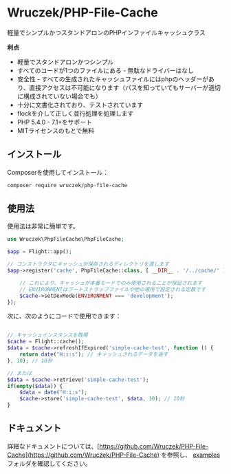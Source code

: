 # Wruczek/PHP-File-Cache

軽量でシンプルかつスタンドアロンのPHPインファイルキャッシュクラス

**利点**
- 軽量でスタンドアロンかつシンプル
- すべてのコードが1つのファイルにある - 無駄なドライバーはなし
- 安全性 - すべての生成されたキャッシュファイルにはphpのヘッダーがあり、直接アクセスは不可能になります（パスを知っていてもサーバーが適切に構成されていない場合でも）
- 十分に文書化されており、テストされています
- flockを介して正しく並行処理を処理します
- PHP 5.4.0 - 7.1+をサポート
- MITライセンスのもとで無料

## インストール

Composerを使用してインストール：

```bash
composer require wruczek/php-file-cache
```

## 使用法

使用法は非常に簡単です。

```php
use Wruczek\PhpFileCache\PhpFileCache;

$app = Flight::app();

// コンストラクタにキャッシュが保存されるディレクトリを渡します
$app->register('cache', PhpFileCache::class, [ __DIR__ . '/../cache/' ], function(PhpFileCache $cache) {

	// これにより、キャッシュが本番モードでのみ使用されることが保証されます
	// ENVIRONMENTはブートストラップファイルや他の場所で設定される定数です
	$cache->setDevMode(ENVIRONMENT === 'development');
});
```

次に、次のようにコードで使用できます：

```php

// キャッシュインスタンスを取得
$cache = Flight::cache();
$data = $cache->refreshIfExpired('simple-cache-test', function () {
    return date("H:i:s"); // キャッシュされるデータを返す
}, 10); // 10秒

// または
$data = $cache->retrieve('simple-cache-test');
if(empty($data)) {
	$data = date("H:i:s");
	$cache->store('simple-cache-test', $data, 10); // 10秒
}
```

## ドキュメント

詳細なドキュメントについては、[https://github.com/Wruczek/PHP-File-Cache](https://github.com/Wruczek/PHP-File-Cache) を参照し、 [examples](https://github.com/Wruczek/PHP-File-Cache/tree/master/examples) フォルダを確認してください。